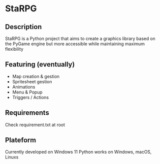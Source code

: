 # StaRPG


## Description

StaRPG is a Python project that aims to create a graphics library based on the PyGame engine but more accessible while maintaining maximum flexibility

## Featuring (eventually)
- Map creation & gestion
- Spritesheet gestion
- Animations
- Menu & Popup
- Triggers / Actions

## Requirements

Check requirement.txt at root

## Plateform

Currently developed on Windows 11
Python works  on Windows, macOS, Linuxs

